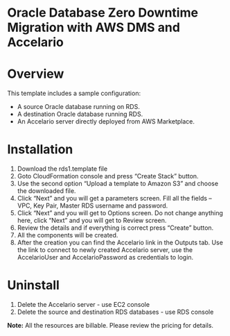 # Oracle Database Zero Downtime Migration with AWS DMS and Accelario

# Overview
This template includes a sample configuration:
* A source Oracle database running on RDS.
* A destination Oracle database running RDS.
* An Accelario server directly deployed from AWS Marketplace.

# Installation
1. Download the rds1.template file
2. Goto CloudFormation console and press “Create Stack” button.
3. Use the second option “Upload a template to Amazon S3” and choose the downloaded file. 
4. Click “Next” and you will get a parameters screen. Fill all the fields – VPC, Key Pair, Master RDS username and password. 
5. Click “Next” and you will get to Options screen. Do not change anything here, click “Next” and you will get to Review screen. 
6. Review the details and if everything is correct press “Create” button. 
7. All the components will be created.
8. After the creation you can find the Accelario link in the Outputs tab. Use the link to connect to newly created Accelario server, use the AccelarioUser and AccelarioPassword as credentials to login.

# Uninstall
1. Delete the Accelario server - use EC2 console
2. Delete the source and destination RDS databases - use RDS console

**Note:** All the resources are billable. Please review the pricing for details.